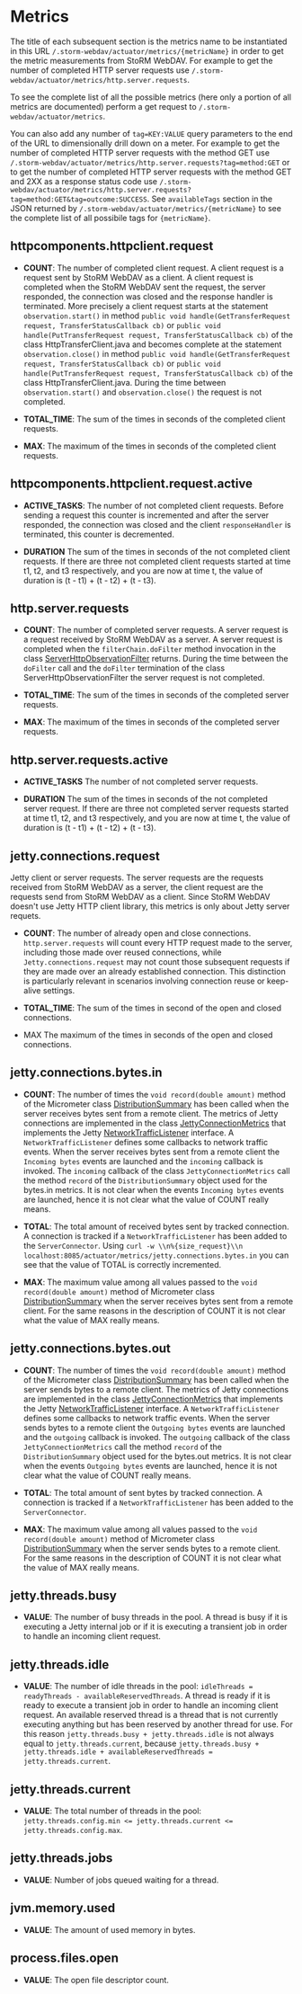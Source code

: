 <!-- SPDX-FileCopyrightText: 2014 Istituto Nazionale di Fisica Nucleare

SPDX-License-Identifier: Apache-2.0 -->

# Metrics

The title of each subsequent section is the metrics name to be instantiated in this URL `/.storm-webdav/actuator/metrics/{metricName}` in order to get the metric measurements from StoRM WebDAV.
For example to get the number of completed HTTP server requests use `/.storm-webdav/actuator/metrics/http.server.requests`.

To see the complete list of all the possible metrics (here only a portion of all metrics are documented) perform a get request to `/.storm-webdav/actuator/metrics`.

You can also add any number of `tag=KEY:VALUE` query parameters to the end of the URL to dimensionally drill down on a meter.
For example to get the number of completed HTTP server requests with the method GET use `/.storm-webdav/actuator/metrics/http.server.requests?tag=method:GET` or to get the number of completed HTTP server requests with the method GET and 2XX as a response status code use `/.storm-webdav/actuator/metrics/http.server.requests?tag=method:GET&tag=outcome:SUCCESS`.
See `availableTags` section in the JSON returned by `/.storm-webdav/actuator/metrics/{metricName}` to see the complete list of all possibile tags for `{metricName}`.

## httpcomponents.httpclient.request

- **COUNT**:
  The number of completed client request.
  A client request is a request sent by StoRM WebDAV as a client.
  A client request is completed when the StoRM WebDAV sent the request, the server responded, the connection was closed and the response handler is terminated.
  More precisely a client request starts at the statement `observation.start()` in method `public void handle(GetTransferRequest request, TransferStatusCallback cb)` or `public void handle(PutTransferRequest request, TransferStatusCallback cb)` of the class HttpTransferClient.java and becomes complete at the statement `observation.close()` in method `public void handle(GetTransferRequest request, TransferStatusCallback cb)` or `public void handle(PutTransferRequest request, TransferStatusCallback cb)` of the class HttpTransferClient.java.
  During the time between `observation.start()` and `observation.close()` the request is not completed.

- **TOTAL_TIME**:
  The sum of the times in seconds of the completed client requests.

- **MAX**:
  The maximum of the times in seconds of the completed client requests.

## httpcomponents.httpclient.request.active

- **ACTIVE_TASKS**:
  The number of not completed client requests.
  Before sending a request this counter is incremented and after the server responded, the connection was closed and the client `responseHandler` is terminated, this counter is decremented.

- **DURATION**
  The sum of the times in seconds of the not completed client requests.
  If there are three not completed client requests started at time t1, t2, and t3 respectively, and you are now at time t, the value of duration is (t - t1) + (t - t2) + (t - t3).

## http.server.requests

- **COUNT**:
  The number of completed server requests.
  A server request is a request received by StoRM WebDAV as a server.
  A server request is completed when the `filterChain.doFilter` method invocation in the class [ServerHttpObservationFilter][ServerHttpObservationFilter] returns.
  During the time between the `doFilter` call and the `doFilter` termination of the class ServerHttpObservationFilter the server request is not completed.

- **TOTAL_TIME**:
  The sum of the times in seconds of the completed server requests.

- **MAX**:
  The maximum of the times in seconds of the completed server requests.

## http.server.requests.active

- **ACTIVE_TASKS**
  The number of not completed server requests.

- **DURATION**
  The sum of the times in seconds of the not completed server request.
  If there are three not completed server requests started at time t1, t2, and t3 respectively, and you are now at time t, the value of duration is (t - t1) + (t - t2) + (t - t3).

## jetty.connections.request

Jetty client or server requests.
The server requests are the requests received from StoRM WebDAV as a server, the client request are the requests send from StoRM WebDAV as a client.
Since StoRM WebDAV doesn't use Jetty HTTP client library, this metrics is only about Jetty server requets.

- **COUNT**:
  The number of already open and close connections.
  `http.server.requests` will count every HTTP request made to the server, including those made over reused connections, while `Jetty.connections.request` may not count those subsequent requests if they are made over an already established connection.
  This distinction is particularly relevant in scenarios involving connection reuse or keep-alive settings.

- **TOTAL_TIME**:
  The sum of the times in second of the open and closed connections.

- MAX
  The maximum of the times in seconds of the open and closed connections.

## jetty.connections.bytes.in

- **COUNT**:
  The number of times the `void record(double amount)` method of the Micrometer class [DistributionSummary][DistributionSummary] has been called when the server receives bytes sent from a remote client.
  The metrics of Jetty connections are implemented in the class [JettyConnectionMetrics][JettyConnectionMetrics] that implements the Jetty [NetworkTrafficListener][NetworkTrafficListener] interface.
  A `NetworkTrafficListener` defines some callbacks to network traffic events.
  When the server receives bytes sent from a remote client the `Incoming bytes` events are launched and the `incoming` callback is invoked.
  The `incoming` callback of the class `JettyConnectionMetrics` call the method `record` of the `DistributionSummary` object used for the bytes.in metrics.
  It is not clear when the events `Incoming bytes` events are launched, hence it is not clear what the value of COUNT really means.

- **TOTAL**:
  The total amount of received bytes sent by tracked connection.
  A connection is tracked if a `NetworkTrafficListener` has been added to the `ServerConnector`.
  Using `curl -w \\n%{size_request}\\n localhost:8085/actuator/metrics/jetty.connections.bytes.in` you can see that the value of TOTAL is correctly incremented.

- **MAX**:
  The maximum value among all values passed to the `void record(double amount)` method of Micrometer class [DistributionSummary][DistributionSummary] when the server receives bytes sent from a remote client. 
  For the same reasons in the description of COUNT it is not clear what the value of MAX really means.

## jetty.connections.bytes.out

- **COUNT**:
  The number of times the `void record(double amount)` method of the Micrometer class [DistributionSummary][DistributionSummary] has been called when the server sends bytes to a remote client.
  The metrics of Jetty connections are implemented in the class [JettyConnectionMetrics][JettyConnectionMetrics] that implements the Jetty [NetworkTrafficListener][NetworkTrafficListener] interface.
  A `NetworkTrafficListener` defines some callbacks to network traffic events. When the server sends bytes to a remote client the `Outgoing bytes` events are launched and the `outgoing` callback is invoked.
  The `outgoing` callback of the class `JettyConnectionMetrics` call the method `record` of the `DistributionSummary` object used for the bytes.out metrics.
  It is not clear when the events `Outgoing bytes` events are launched, hence it is not clear what the value of COUNT really means.

- **TOTAL**:
  The total amount of sent bytes by tracked connection.
  A connection is tracked if a `NetworkTrafficListener` has been added to the `ServerConnector`.

- **MAX**:
  The maximum value among all values passed to the `void record(double amount)` method of Micrometer class [DistributionSummary][DistributionSummary] when the server sends bytes to a remote client.
  For the same reasons in the description of COUNT it is not clear what the value of MAX really means.

## jetty.threads.busy

- **VALUE**:
  The number of busy threads in the pool.
  A thread is busy if it is executing a Jetty internal job or if it is executing a transient job in order to handle an incoming client request.

## jetty.threads.idle

- **VALUE**:
  The number of idle threads in the pool: `idleThreads = readyThreads - availableReservedThreads`.
  A thread is ready if it is ready to execute a transient job in order to handle an incoming client request.
  An available reserved thread is a thread that is not currently executing anything but has been reserved by another thread for use.
  For this reason `jetty.threads.busy + jetty.threads.idle` is not always equal to `jetty.threads.current`, because `jetty.threads.busy + jetty.threads.idle + availableReservedThreads = jetty.threads.current`.

## jetty.threads.current

- **VALUE**:
  The total number of threads in the pool: `jetty.threads.config.min <= jetty.threads.current <= jetty.threads.config.max`.

## jetty.threads.jobs

- **VALUE**: Number of jobs queued waiting for a thread.

## jvm.memory.used

- **VALUE**: The amount of used memory in bytes.

## process.files.open

- **VALUE**: The open file descriptor count.

[ServerHttpObservationFilter]:
https://github.com/spring-projects/spring-framework/blob/b660d8c553fe216337db0dac92b801fc82d8046a/spring-web/src/main/java/org/springframework/web/filter/ServerHttpObservationFilter.java#L153

[DistributionSummary]:
https://github.com/micrometer-metrics/micrometer/blob/main/micrometer-core/src/main/java/io/micrometer/core/instrument/DistributionSummary.java

[JettyConnectionMetrics]:
https://github.com/micrometer-metrics/micrometer/blob/f6ada8437c7c45a4c502af6413f0bb7eab509247/micrometer-core/src/main/java/io/micrometer/core/instrument/binder/jetty/JettyConnectionMetrics.java#L103

[NetworkTrafficListener]:
https://github.com/jetty/jetty.project/blob/426d39dbefe89eae1a696209ae7fcbfac9f76034/jetty-core/jetty-io/src/main/java/org/eclipse/jetty/io/NetworkTrafficListener.java#L34

